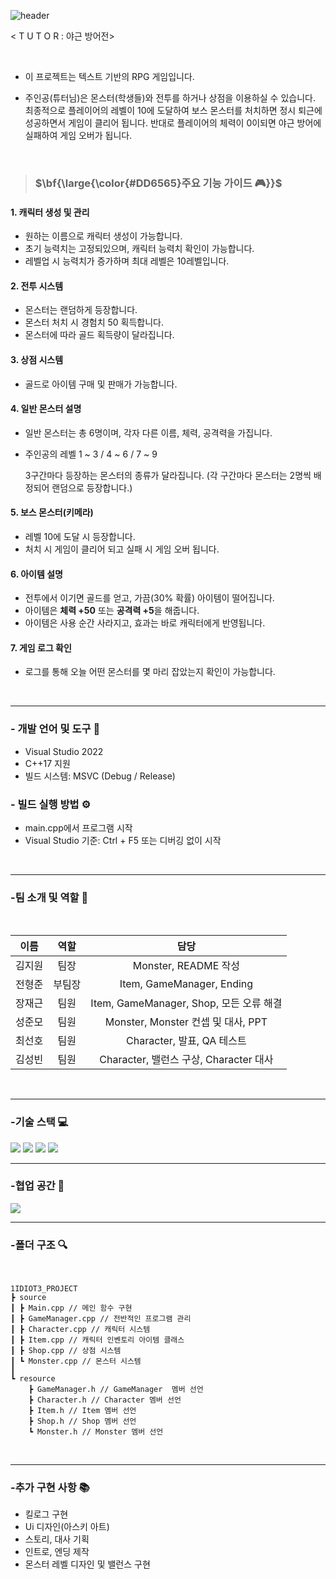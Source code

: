 ![header](https://capsule-render.vercel.app/api?type=wave&color=auto&height=300&section=header&text=1IDIOT3&fontSize=100) 




< T U T O R : 야근 방어전>


<br/>

<div align=left>



-  이 프로젝트는 텍스트 기반의 RPG 게임입니다.


- 주인공(튜터님)은 몬스터(학생들)와 전투를 하거나 상점을 이용하실 수 있습니다. 최종적으로 플레이어의 레벨이 10에 도달하여 보스 몬스터를 처치하면 
정시 퇴근에 성공하면서 게임이 클리어 됩니다. 
반대로 플레이어의 체력이 0이되면 야근 방어에 실패하여 게임 오버가 됩니다.

<br/>

>###  <p>$\bf{\large{\color{#DD6565}주요 기능 가이드 🎮}}$</p>




#### 1. 캐릭터 생성 및 관리
- 원하는 이름으로 캐릭터 생성이 가능합니다.
- 초기 능력치는 고정되있으며, 캐릭터 능력치 확인이 가능합니다.
 - 레벨업 시 능력치가 증가하며 최대 레벨은 10레벨입니다.


#### 2. 전투 시스템
  - 몬스터는 랜덤하게 등장합니다.
  - 몬스터 처치 시 경험치 50 획득합니다.
  - 몬스터에 따라 골드 획득량이 달라집니다.

#### 3. 상점 시스템
  - 골드로 아이템 구매 및 판매가 가능합니다.

 #### 4. 일반 몬스터 설명
 - 일반 몬스터는 총 6명이며, 각자 다른 이름, 체력, 공격력을 가집니다.
  - 주인공의 레벨 1 ~ 3 / 4 ~ 6 / 7 ~ 9

    3구간마다 등장하는 몬스터의 종류가 달라집니다. (각 구간마다 몬스터는 2명씩 배정되어 랜덤으로 등장합니다.)

#### 5. 보스 몬스터(키메라)
  - 레벨 10에 도달 시 등장합니다.
  - 처치 시 게임이 클리어 되고 실패 시 게임 오버 됩니다.

#### 6. 아이템 설명
 - 전투에서 이기면 골드를 얻고, 가끔(30% 확률) 아이템이 떨어집니다.
  - 아이템은 **체력 +50** 또는 **공격력 +5**을 해줍니다.
  - 아이템은 사용 순간 사라지고, 효과는 바로 캐릭터에게 반영됩니다.

#### 7. 게임 로그 확인
  - 로그를 통해 오늘 어떤 몬스터를 몇 마리 잡았는지 확인이 가능합니다.
  

<br/>

---

  

 



      


 ### - 개발 언어 및 도구 🔧
- Visual Studio 2022
- C++17 지원
- 빌드 시스템: MSVC (Debug / Release)
      
 ### - 빌드 실행 방법 ⚙
- main.cpp에서 프로그램 시작
- Visual Studio 기준: Ctrl + F5 또는 디버깅 없이 시작



<br/>


---
### -팀 소개 및 역할 👥
<br/>


|이름|역할|담당|
|:---:|:---:|:---:|
|김지원|팀장|Monster, README 작성|
|전형준|부팀장|Item, GameManager, Ending|
|장재근|팀원|Item, GameManager, Shop, 모든 오류 해결|
|성준모|팀원|Monster, Monster 컨셉 및 대사, PPT|
|최선호|팀원|Character, 발표, QA 테스트|
|김성빈|팀원|Character, 밸런스 구상, Character 대사|



   <br/>

---

### -기술 스택 💻



<img src="https://img.shields.io/badge/cplusplus-00599C?style=for-the-badge&logo=cplusplus&logoColor=white">
<img src="https://img.shields.io/badge/git-F05032?style=for-the-badge&logo=git&logoColor=white">
<img src="https://img.shields.io/badge/github-181717?style=for-the-badge&logo=github&logoColor=white">
<img src="https://img.shields.io/badge/VISUALSTUDIO-6929C4?style=for-the-badge&logo=VISUALSTUDIO&logoColor=white">

<br/>

---

### -협업 공간 🤝
<img src="https://img.shields.io/badge/ZEP-4E5EE4?style=for-the-badge&logo=ZEP&logoColor=white">

<br/>

---

### -폴더 구조 🔍
<br/>


```
1IDIOT3_PROJECT
┣ source
┃ ┣ Main.cpp // 메인 함수 구현
┃ ┣ GameManager.cpp // 전반적인 프로그램 관리
┃ ┣ Character.cpp // 캐릭터 시스템
┃ ┣ Item.cpp // 캐릭터 인벤토리 아이템 클래스
┃ ┣ Shop.cpp // 상점 시스템
┃ ┗ Monster.cpp // 몬스터 시스템
┃
┗ resource
    ┣ GameManager.h // GameManager  멤버 선언
    ┣ Character.h // Character 멤버 선언
    ┣ Item.h // Item 멤버 선언
    ┣ Shop.h // Shop 멤버 선언
    ┗ Monster.h // Monster 멤버 선언
```


<br/>


--- 

### -추가 구현 사항 📚

- 킬로그 구현
- Ui 디자인(아스키 아트)
- 스토리, 대사 기획
- 인트로, 엔딩 제작
- 몬스터 레벨 디자인 및 밸런스 구현


